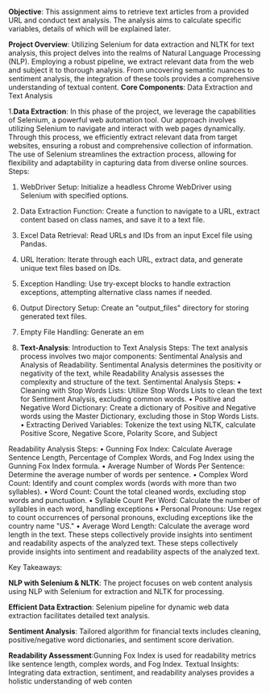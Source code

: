 **Objective**: This assignment aims to retrieve text articles from a provided URL and conduct text analysis. The analysis aims to calculate specific variables, details of which will be explained later. 

**Project Overview**: Utilizing Selenium for data extraction and NLTK for text analysis, this project delves into the realms of Natural Language Processing (NLP). Employing a robust pipeline, we extract relevant data from the web and subject it to thorough analysis. From uncovering semantic nuances to sentiment analysis, the integration of these tools provides a comprehensive understanding of textual content. 
**Core Components**: Data Extraction and Text Analysis

1.**Data Extraction**: In this phase of the project, we leverage the capabilities of Selenium, a powerful web automation tool. Our approach involves utilizing Selenium to navigate and interact with web pages dynamically. Through this process, we efficiently extract relevant data from target websites, ensuring a robust and comprehensive collection of information. The use of Selenium streamlines the extraction process, allowing for flexibility and adaptability in capturing data from diverse online sources. 
Steps: 
1. WebDriver Setup: Initialize a headless Chrome WebDriver using Selenium with specified options.
 2. Data Extraction Function: Create a function to navigate to a URL, extract content based on class names, and save it to a text file.
2. Excel Data Retrieval: Read URLs and IDs from an input Excel file using Pandas. 
3. URL Iteration: Iterate through each URL, extract data, and generate unique text files based on IDs.
4. Exception Handling: Use try-except blocks to handle extraction exceptions, attempting alternative class names if needed.
 6. Output Directory Setup: Create an "output_files" directory for storing generated text files. 
5. Empty File Handling: Generate an em




2. **Text-Analysis**: Introduction to Text Analysis
 Steps: The text analysis process involves two major components: Sentimental Analysis and Analysis of Readability. Sentimental Analysis determines the positivity or negativity of the text, while Readability Analysis assesses the complexity and structure of the text. 
Sentimental Analysis Steps: 
• Cleaning with Stop Words Lists: Utilize Stop Words Lists to clean the text for Sentiment Analysis, excluding common words. 
• Positive and Negative Word Dictionary: Create a dictionary of Positive and Negative words using the Master Dictionary, excluding those in Stop Words Lists. 
• Extracting Derived Variables: Tokenize the text using NLTK, calculate Positive Score, Negative Score, Polarity Score, and Subject


Readability Analysis Steps:
 • Gunning Fox Index: Calculate Average Sentence Length, Percentage of Complex Words, and Fog Index using the Gunning Fox Index formula. 
 • Average Number of Words Per Sentence: Determine the average number of words per sentence.
  • Complex Word Count: Identify and count complex words (words with more than two syllables).
   • Word Count: Count the total cleaned words, excluding stop words and punctuation.
    • Syllable Count Per Word: Calculate the number of syllables in each word, handling exceptions
• Personal Pronouns: Use regex to count occurrences of personal pronouns, excluding exceptions like the country name "US." 
• Average Word Length: Calculate the average word length in the text. These steps collectively provide insights into sentiment and readability aspects of the analyzed text.
These steps collectively provide insights into sentiment and readability aspects of the analyzed text.


Key Takeaways:

  **NLP with Selenium & NLTK**: The project focuses on web content analysis using NLP with Selenium for extraction and NLTK for processing.
  
  **Efficient Data Extraction**: Selenium pipeline for dynamic web data extraction facilitates detailed text analysis.
  
  **Sentiment Analysis**: Tailored algorithm for financial texts includes cleaning, positive/negative word dictionaries, and sentiment score derivation.
  
  **Readability Assessment**:Gunning Fox Index is used for readability metrics like sentence length, complex words, and Fog Index. Textual Insights: Integrating data extraction, sentiment, and readability analyses provides a holistic understanding of web conten    


